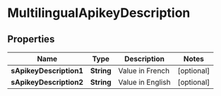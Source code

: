 

# MultilingualApikeyDescription

## Properties

Name | Type | Description | Notes
------------ | ------------- | ------------- | -------------
**sApikeyDescription1** | **String** | Value in French |  [optional]
**sApikeyDescription2** | **String** | Value in English |  [optional]




